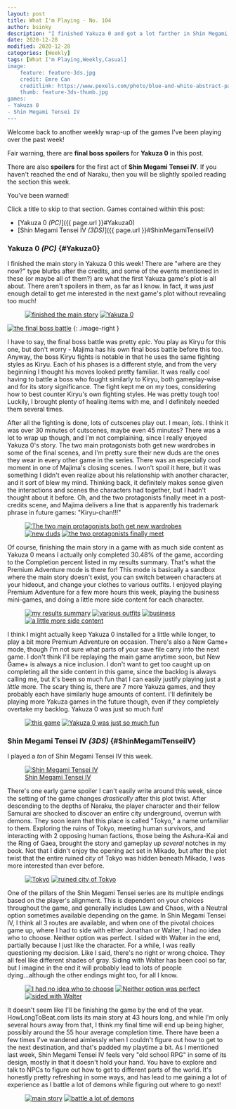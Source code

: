 ```yaml
---
layout: post
title: What I'm Playing - No. 104
author: bsinky
description: "I finished Yakuza 0 and got a lot farther in Shin Megami Tensei IV this week!"
date: 2020-12-28
modified: 2020-12-28
categories: [Weekly]
tags: [What I'm Playing,Weekly,Casual]
image:
    feature: feature-3ds.jpg
    credit: Emre Can
    creditlink: https://www.pexels.com/photo/blue-and-white-abstract-painting-2110951/
    thumb: feature-3ds-thumb.jpg
games:
- Yakuza 0
- Shin Megami Tensei IV
---
```


Welcome back to another weekly wrap-up of the games I've been playing over the
past week!

Fair warning, there are **final boss spoilers** for **Yakuza 0** in this post.

There are also **spoilers** for the first act of **Shin Megami Tensei IV**. If you haven't 
reached the end of Naraku, then you will be slightly spoiled reading the section this week.

You've been warned!

Click a title to skip to that section. Games contained within this post:

 - [Yakuza 0 *(PC)*]({{ page.url }}#Yakuza0)
 - [Shin Megami Tensei IV *(3DS)*]({{ page.url }}#ShinMegamiTenseiIV)

<!--more-->

### Yakuza 0 *(PC)*    {#Yakuza0}

I finished the main story in Yakuza 0 this week! There are "where are they now?"
type blurbs after the credits, and some of the events mentioned in these (or
maybe all of them?) are what the first Yakuza game's plot is all about. There
aren't spoilers in them, as far as I know. In fact, it was *just* enough detail
to get me interested in the next game's plot without revealing too much!

<figure class="half">
    <a href="https://i.imgur.com/Yp2MRES.jpg"><img src="https://i.imgur.com/Yp2MRESm.jpg" alt="finished the main story"/></a>
    <a href="https://i.imgur.com/k7LHeLw.jpg"><img src="https://i.imgur.com/k7LHeLwm.jpg" alt="Yakuza 0"/></a>
</figure>

[![the final boss battle](https://i.imgur.com/kcyiR53m.jpg)](https://i.imgur.com/kcyiR53.jpg)
{: .image-right }

I have to say, the final boss battle was pretty *epic*. You play as Kiryu for
this one, but don't worry - Majima has his own final boss battle before this
too. Anyway, the boss Kiryu fights is notable in that he uses the same fighting
styles as Kiryu. Each of his phases is a different style, and from the very
beginning I thought his moves looked pretty familiar. It was really cool having
to battle a boss who fought similarly to Kiryu, both gameplay-wise and for its
story significance. The fight kept me on my toes, considering how to best
counter Kiryu's own fighting styles. He was pretty tough too! Luckily, I brought
plenty of healing items with me, and I definitely needed them several times.

After all the fighting is done, lots of cutscenes play out. I mean, *lots*. I
think it was over 30 minutes of cutscenes, maybe even 45 minutes? There was a
lot to wrap up though, and I'm not complaining, since I really enjoyed Yakuza
0's story. The two main protagonists both get new wardrobes in some of the final
scenes, and I'm pretty sure their new duds are the ones they wear in every other
game in the series. There was an especially cool moment in one of Majima's
closing scenes. I won't spoil it here, but it was something I didn't even
realize about his relationship with another character, and it sort of blew my
mind. Thinking back, it definitely makes sense given the interactions and scenes
the characters had together, but I hadn't thought about it before. Oh, and the
two protagonists finally meet in a post-credits scene, and Majima delivers a
line that is apparently his trademark phrase in future games: "Kiryu-chan!!!"

<figure class="third">
    <a href="https://i.imgur.com/lZDxgnQ.jpg"><img src="https://i.imgur.com/lZDxgnQm.jpg" alt="The two main protagonists both get new wardrobes"/></a>
    <a href="https://i.imgur.com/v8vmozn.jpg"><img src="https://i.imgur.com/v8vmoznm.jpg" alt="new duds"/></a>
    <a href="https://i.imgur.com/3qVijjK.jpg"><img src="https://i.imgur.com/3qVijjKm.jpg" alt="the two protagonists finally meet"/></a>
</figure>

Of course, finishing the main story in a game with as much side content as
Yakuza 0 means I actually only completed 30.48% of the game, according to the
Completion percent listed in my results summary. That's what the Premium
Adventure mode is there for! This mode is basically a sandbox where the main
story doesn't exist, you can switch between characters at your hideout, and
change your clothes to various outfits. I enjoyed playing Premium Adventure for
a few more hours this week, playing the business mini-games, and doing a little
more side content for each character.

<figure class="half">
    <a href="https://i.imgur.com/spTCHVf.jpg"><img src="https://i.imgur.com/spTCHVfm.jpg" alt="my results summary"/></a>
    <a href="https://i.imgur.com/xxSKXl3.jpg"><img src="https://i.imgur.com/xxSKXl3m.jpg" alt="various outfits"/></a>
    <a href="https://i.imgur.com/jy7DNON.jpg"><img src="https://i.imgur.com/jy7DNONm.jpg" alt="business"/></a>
    <a href="https://i.imgur.com/NKgWSXf.jpg"><img src="https://i.imgur.com/NKgWSXfm.jpg" alt="a little more side content"/></a>
</figure>

I think I might actually keep Yakuza 0 installed for a little while longer, to
play a bit more Premium Adventure on occasion. There's also a New Game+ mode,
though I'm not sure what parts of your save file carry into the next game. I
don't think I'll be replaying the main game anytime soon, but New Game+ is
always a nice inclusion. I don't want to get too caught up on completing all the
side content in this game, since the backlog is always calling me, but it's been
so much fun that I can easily justify playing just a *little* more. The scary
thing is, there are 7 more Yakuza games, and they probably each have similarly
huge amounts of content. I'll definitely be playing more Yakuza games in the
future though, even if they completely overtake my backlog. Yakuza 0 was just so
much fun!

<figure class="half">
    <a href="https://i.imgur.com/yP47PDo.jpg"><img src="https://i.imgur.com/yP47PDom.jpg" alt="this game"/></a>
    <a href="https://i.imgur.com/CpYEhk5.jpg"><img src="https://i.imgur.com/CpYEhk5m.jpg" alt="Yakuza 0 was just so much fun"/></a>
</figure>

### Shin Megami Tensei IV *(3DS)*    {#ShinMegamiTenseiIV}

I played a *ton* of Shin Megami Tensei IV this week.

<figure class="half center">
    <a href="https://i.imgur.com/cBGsNT9.png"><img src="https://i.imgur.com/cBGsNT9m.png" alt="Shin Megami Tensei IV"/>
        <figcaption>Shin Megami Tensei IV</figcaption>
    </a>
</figure>

There's one early game spoiler I can't easily write around this week, since the
setting of the game changes *drastically* after this plot twist. After
descending to the depths of Naraku, the player character and their fellow
Samurai are shocked to discover an entire city underground, overrun with demons.
They soon learn that this place is called "Tokyo," a name unfamiliar to them.
Exploring the ruins of Tokyo, meeting human survivors, and interacting with 2
opposing human factions, those being the Ashura-Kai and the Ring of Gaea,
brought the story and gameplay up *several* notches in my book. Not that I
didn't enjoy the opening act set in Mikado, but after the plot twist that the
entire ruined city of Tokyo was hidden beneath Mikado, I was more interested
than ever before.

<figure class="third center">
    <a href="https://i.imgur.com/D10EW1I.png"><img src="https://i.imgur.com/D10EW1Im.png" alt="Tokyo"/></a>
    <a href="https://i.imgur.com/PEena25.png"><img src="https://i.imgur.com/PEena25m.png" alt="ruined city of Tokyo"/></a>
</figure>

One of the pillars of the Shin Megami Tensei series are its multiple endings
based on the player's alignment. This is dependent on your choices throughout
the game, and generally includes Law and Chaos, with a Neutral option sometimes
available depending on the game. In Shin Megami Tensei IV, I think all 3 routes
are available, and when one of the pivotal choices game up, where I had to side
with either Jonathan or Walter, I had no idea who to choose. Neither option was
perfect. I sided with Walter in the end, partially because I just like the
character. For a while, I was really questioning my decision. Like I said,
there's no right or wrong choice. They all feel like different shades of gray.
Siding with Walter has been cool so far, but I imagine in the end it will
probably lead to lots of people dying...although the other endings might too,
for all I know.

<figure class="third">
    <a href="https://i.imgur.com/EiKVAnD.png"><img src="https://i.imgur.com/EiKVAnDm.png" alt="I had no idea who to choose"/></a>
    <a href="https://i.imgur.com/oku1io7.png"><img src="https://i.imgur.com/oku1io7m.png" alt="Neither option was perfect"/></a>
    <a href="https://i.imgur.com/rLHDtAN.png"><img src="https://i.imgur.com/rLHDtANm.png" alt="sided with Walter"/></a>
</figure>

It doesn't seem like I'll be finishing the game by the end of the year.
HowLongToBeat.com lists its main story at 43 hours long, and while I'm only
several hours away from that, I think my final time will end up being higher,
possibly around the 55 hour average completion time. There have been a few times
I've wandered aimlessly when I couldn't figure out how to get to the next
destination, and that's padded my playtime a bit. As I mentioned last week, Shin
Megami Tensei IV feels very "old school RPG" in some of its design, mostly in
that it doesn't hold your hand. You have to explore and talk to NPCs to figure
out how to get to different parts of the world. It's honestly pretty refreshing
in some ways, and has lead to me gaining a lot of experience as I battle a lot
of demons while figuring out where to go next!

<figure class="third center">
    <a href="https://i.imgur.com/ATBngBq.png"><img src="https://i.imgur.com/ATBngBqm.png" alt="main story"/></a>
    <a href="https://i.imgur.com/xJlok45.png"><img src="https://i.imgur.com/xJlok45m.png" alt="battle a lot of demons"/></a>
</figure>

